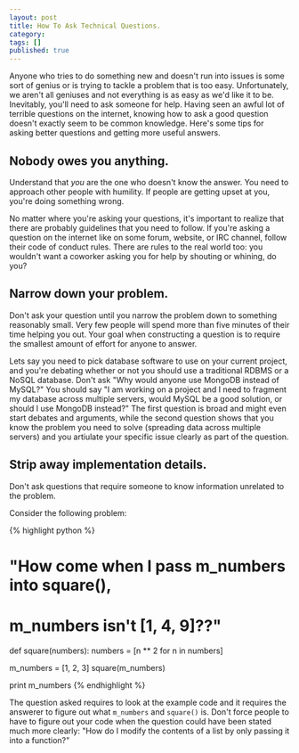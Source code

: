```yaml
---
layout: post
title: How To Ask Technical Questions.
category:
tags: []
published: true
---
```


Anyone who tries to do something new and doesn't run into issues is some sort of genius or is
trying to tackle a problem that is too easy.  Unfortunately, we aren't all geniuses and not
everything is as easy as we'd like it to be.  Inevitably, you'll need to ask someone for help.
Having seen an awful lot of terrible questions on the internet, knowing how to ask a good
question doesn't exactly seem to be common knowledge. Here's some tips for asking better questions
and getting more useful answers.

## Nobody owes you anything.

Understand that *you* are the one who doesn't know the answer.  You need to approach other people
with humility.  If people are getting upset at you, you're doing something wrong.

No matter where you're asking your questions, it's important to realize that there are probably guidelines that you
need to follow.  If you're asking a question on the internet like on some forum, website, or IRC channel,
follow their code of conduct rules.  There are rules to the real world too: you wouldn't want a coworker
asking you for help by shouting or whining, do you?

## Narrow down your problem.

Don't ask your question until you narrow the problem down to something reasonably small.
Very few people will spend more than five minutes of their time helping you out.  Your goal
when constructing a question is to require the smallest amount of effort for anyone to answer.

Lets say you need to pick database software to use on your current project, and you're
debating whether or not you should use a traditional RDBMS or a NoSQL database. Don't ask "Why would
anyone use MongoDB instead of MySQL?" You should say "I am working on a project and I need
to fragment my database across multiple servers, would MySQL be a good solution, or should I use
MongoDB instead?" The first question is broad and might even start debates and arguments, while
the second question shows that you know the problem you need to solve (spreading data across multiple
servers) and you artiulate your specific issue clearly as part of the question.

## Strip away implementation details.

Don't ask questions that require someone to know information unrelated to the problem.

Consider the following problem:

{% highlight python %}
# "How come when I pass m_numbers into square(),
# m_numbers isn't [1, 4, 9]??"

def square(numbers):
	numbers = [n ** 2 for n in numbers]

m_numbers = [1, 2, 3]
square(m_numbers)

print m_numbers
{% endhighlight %}

The question asked requires to look at the example code and it requires the answerer to figure out
what `m_numbers` and `square()` is.  Don't force people to have to figure out your code when the question
could have been stated much more clearly: "How do I modify the contents of a list by only passing it into a function?"

